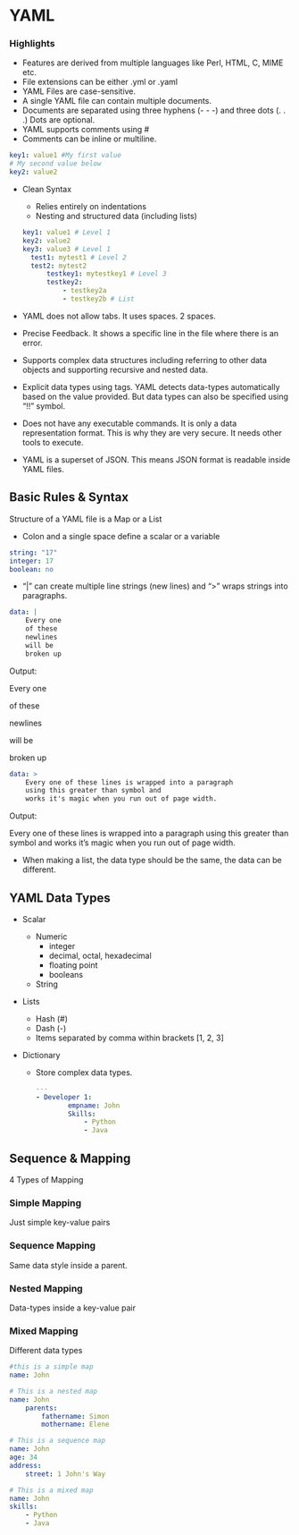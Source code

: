# YAML

### Highlights

- Features are derived from multiple languages like Perl, HTML, C, MIME etc.
- File extensions can be either .yml or .yaml
- YAML Files are case-sensitive.
- A single YAML file can contain multiple documents.
- Documents are separated using three hyphens (- - -) and three dots (. . .) Dots are optional.
- YAML supports comments using #
- Comments can be inline or multiline.

```yaml
key1: value1 #My first value
# My second value below
key2: value2
```

- Clean Syntax

  - Relies entirely on indentations
  - Nesting and structured data (including lists)

  ```yaml
  key1: value1 # Level 1
  key2: value2
  key3: value3 # Level 1
  	test1: mytest1 # Level 2
  	test2: mytest2
  		testkey1: mytestkey1 # Level 3
  		testkey2:
  			- testkey2a
  			- testkey2b # List
  ```

- YAML does not allow tabs. It uses spaces. 2 spaces.

- Precise Feedback. It shows a specific line in the file where there is an error.

- Supports complex data structures including referring to other data objects and supporting recursive and nested data.

- Explicit data types using tags. YAML detects data-types automatically based on the value provided. But data types can also be specified using “!!” symbol.

- Does not have any executable commands. It is only a data representation format. This is why they are very secure. It needs other tools to execute.

- YAML is a superset of JSON. This means JSON  format is readable inside YAML files.

## Basic Rules & Syntax

Structure of a YAML file is a Map or a List

- Colon and a single space define a scalar or a variable

```yaml
string: "17"
integer: 17
boolean: no
```

- “|” can create multiple line strings (new lines) and “>” wraps strings into paragraphs.

```yaml
data: |
	Every one
	of these
	newlines
	will be
	broken up
```

Output:

Every one

of these

newlines

will be

broken up

```yaml
data: >
	Every one of these lines is wrapped into a paragraph
	using this greater than symbol and 
	works it's magic when you run out of page width.
```

Output:

Every one of these lines is wrapped into a paragraph using this greater than symbol and works it’s magic when you run out of page width.

- When making a list, the data type should be the same, the data can be different.

## YAML Data Types

- Scalar

  - Numeric
    - integer
    - decimal, octal, hexadecimal
    - floating point
    - booleans
  - String

- Lists

  - Hash (#)
  - Dash (-)
  - Items separated by comma within brackets [1, 2, 3]

- Dictionary

  - Store complex data types.

    ```yaml
    ---
    - Developer 1:
    		empname: John
    		Skills:
    			- Python
    			- Java
    ```

## Sequence & Mapping

4 Types of Mapping

### Simple Mapping

Just simple key-value pairs

### Sequence Mapping

Same data style inside a parent.

### Nested Mapping

Data-types inside a key-value pair

### Mixed Mapping

Different data types

```yaml
#this is a simple map
name: John

# This is a nested map
name: John
	parents:
		fathername: Simon
		mothername: Elene

# This is a sequence map
name: John
age: 34
address:
	street: 1 John's Way

# This is a mixed map
name: John
skills:
	- Python
	- Java
```